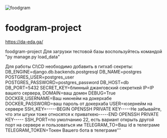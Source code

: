 ![foodgram](https://github.com/TheZavitaev/foodgram-project/workflows/foodgram/badge.svg)
# foodgram-project
https://da-eda.ga/


foodgram-project
Для загрузки тестовой базы воспользуйтесь командой "py manage.py load_data"

Для работы CI\CD необходимо добавить в гитхаб секреты:
DB_ENGINE=django.db.backends.postgresql
DB_NAME=postgres
POSTGRES_USER=postgres_user
POSTGRES_PASSWORD=postgres_password
DB_HOST=db
DB_PORT=5432
SECRET_KEY=блинный джанговский секреткей
IP=IP вашего сервера,
DOMAIN=ваш домен
DEBUG=True
DOCKER_USERNAME=Ваш никнейм на докерхабе
DOCKER_PASSWORD=ваш пароль от докерхаба
USER=юзернейм на сервере
SSH_KEY=-----BEGIN OPENSSH PRIVATE KEY-----Не забывайте, что эти штуки тоже относятся к приваткею-----END OPENSSH PRIVATE KEY-----
SSH_PORT=по умолчанию 22, есть вариант открыть другой порт на сервере и пользоваться им
TELEGRAM_TO=Ваш id в телеграме
TELEGRAM_TOKEN=Токен Вашего бота в телеграме'''